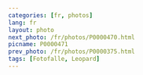 ```yaml
---
categories: [fr, photos]
lang: fr
layout: photo
next_photo: /fr/photos/P0000470.html
picname: P0000471
prev_photo: /fr/photos/P0000375.html
tags: [Fotofalle, Leopard]
---
```


